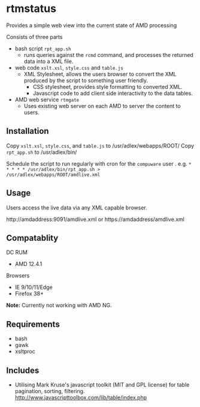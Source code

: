 # rtmstatus
Provides a simple web view into the current state of AMD processing

Consists of three parts
- bash script `rpt_app.sh`
  - runs queries against the `rcmd` command, and processes the returned data into a XML file.
- web code `xslt.xsl`, `style.css` and `table.js`
  - XML Stylesheet, allows the users browser to convert the XML produced by the script to something user friendly.
	- CSS stylesheet, provides style formatting to converted XML.
	- Javascript code to add client side interactivity to the data tables.
- AMD web service `rtmgate`
  - Uses existing web server on each AMD to server the content to users.


## Installation
Copy `xslt.xsl`, `style.css`, and `table.js` to /usr/adlex/webapps/ROOT/
Copy `rpt_app.sh` to /usr/adlex/bin/

Schedule the script to run regularly with cron for the `compuware` user . e.g.
`* * * * * /usr/adlex/bin/rpt_app.sh > /usr/adlex/webapps/ROOT/amdlive.xml`
	
	
## Usage
Users access the live data via any XML capable browser.

http://amdaddress:9091/amdlive.xml
or
https://amdaddress/amdlive.xml


## Compatablity

DC RUM
- AMD 12.4.1

Browsers
- IE 9/10/11/Edge
- Firefox 38+

**Note:** Currently not working with AMD NG.


## Requirements
- bash
- gawk
- xsltproc

## Includes
- Utilising Mark Kruse's javascript toolkit (MIT and GPL license) for table pagination, sorting, filtering.
http://www.javascripttoolbox.com/lib/table/index.php
